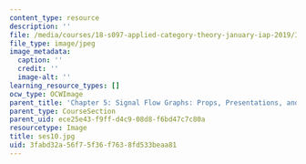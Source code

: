 ```yaml
---
content_type: resource
description: ''
file: /media/courses/18-s097-applied-category-theory-january-iap-2019/3fabd32a56f75f36f7638fd533beaa81_ses10.jpg
file_type: image/jpeg
image_metadata:
  caption: ''
  credit: ''
  image-alt: ''
learning_resource_types: []
ocw_type: OCWImage
parent_title: 'Chapter 5: Signal Flow Graphs: Props, Presentations, and Proofs'
parent_type: CourseSection
parent_uid: ece25e43-f9ff-d4c9-08d8-f6bd47c7c80a
resourcetype: Image
title: ses10.jpg
uid: 3fabd32a-56f7-5f36-f763-8fd533beaa81
---
```

